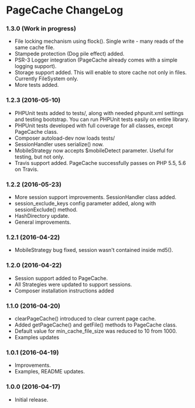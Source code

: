 PageCache ChangeLog
===================

### 1.3.0 (Work in progress)
* File locking mechanism using flock(). Single write - many reads of the same cache file.
* Stampede protection (Dog pile effect) added.
* PSR-3 Logger integration (PageCache already comes with a simple logging support). 
* Storage support added. This will enable to store cache not only in files. Currently FileSystem only.
* More tests added. 

### 1.2.3 (2016-05-10)

* PHPUnit tests added to tests/, along with needed phpunit.xml settings and testing bootstrap. You can run PHPUnit tests easily on entire library.
* PHPUnit tests developed with full coverage for all classes, except PageCache class.
* Composer autoload-dev now loads tests/
* SessionHandler uses serialize() now.
* MobileStrategy now accepts $mobileDetect parameter. Useful for testing, but not only.
* Travis support added. PageCache successfully passes on PHP 5.5, 5.6 on Travis.

### 1.2.2 (2016-05-23)

* More session support improvements. SessionHandler class added.
* session_exclude_keys config parameter added, along with sessionExclude() method.
* HashDirectory update.
* General improvements.

### 1.2.1 (2016-04-22)

* MobileStrategy bug fixed, session wasn't contained inside md5().

### 1.2.0 (2016-04-22)

* Session support added to PageCache.
* All Strategies were updated to support sessions.
* Composer installation instructions added

### 1.1.0 (2016-04-20)

* clearPageCache() introduced to clear current page cache.
* Added getPageCache() and getFile() methods to PageCache class.
* Default value for min_cache_file_size was reduced to 10 from 1000.
* Examples updates

### 1.0.1 (2016-04-19)

* Improvements.
* Examples, README updates.

### 1.0.0   (2016-04-17)

* Initial release.